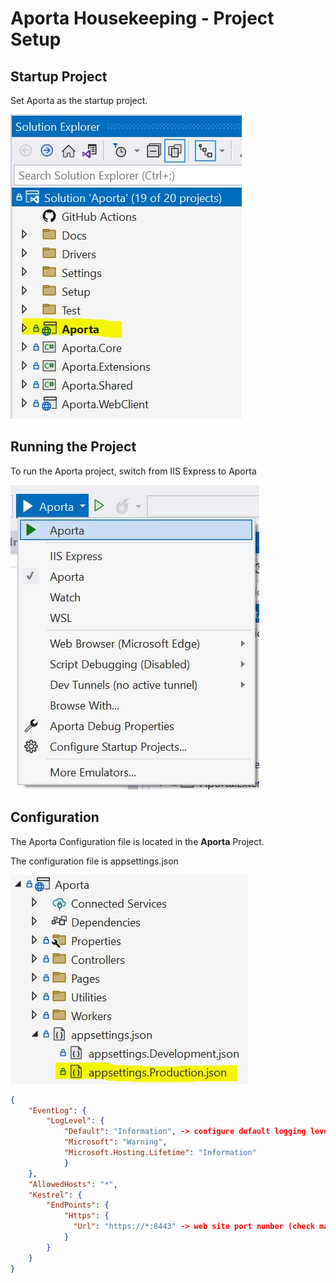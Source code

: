 # Aporta Housekeeping - Project Setup

## Startup Project
Set Aporta as the startup project. 

![](images/AportaStartupProject.JPG)

## Running the Project

To run the Aporta project, switch from IIS Express to Aporta

![](images/RunningAporta.JPG)

## Configuration
The Aporta Configuration file is located in the **Aporta** Project. 

The configuration file is appsettings.json

![](images/AportaConfig.JPG)

```json
{
    "EventLog": {
        "LogLevel": {
            "Default": "Information", -> configure default logging level
            "Microsoft": "Warning",
            "Microsoft.Hosting.Lifetime": "Information"
            }
    },
    "AllowedHosts": "*",
    "Kestrel": {
        "EndPoints": {
            "Https": {
              "Url": "https://*:8443" -> web site port number (check machine firewall settings if connecting remotely)
            }
        }
    }
}
```



